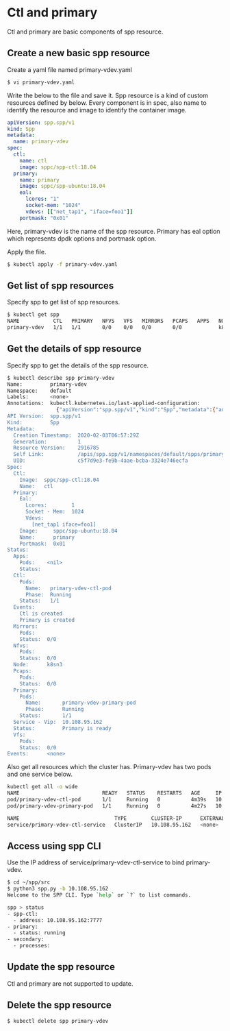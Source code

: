 # Ctl and primary
Ctl and primary are basic components of spp resource.

## Create a new basic spp resource
Create a yaml file named primary-vdev.yaml
```bash
$ vi primary-vdev.yaml
```

Write the below to the file and save it.
Spp resource is a kind of custom resources defined by below.
Every component is in spec, also name to identify the resource and image to identify the container image.

```yaml
apiVersion: spp.spp/v1
kind: Spp
metadata:
  name: primary-vdev
spec:
  ctl:
    name: ctl
    image: sppc/spp-ctl:18.04
  primary:
    name: primary
    image: sppc/spp-ubuntu:18.04
    eal:
      lcores: "1"
      socket-mem: "1024"
      vdevs: [["net_tap1", "iface=foo1"]]
    portmask: "0x01"
```

Here, primary-vdev is the name of the spp resource.
Primary has eal option which represents dpdk options and portmask option.


Apply the file.
```bash
$ kubectl apply -f primary-vdev.yaml
```

## Get list of spp resources
Specify spp to get list of spp resources.
```bash
$ kubectl get spp
NAME           CTL   PRIMARY   NFVS   VFS   MIRRORS   PCAPS   APPS   NODE    SERVICE-VIP     AGE   STATUS
primary-vdev   1/1   1/1       0/0    0/0   0/0       0/0            k8sn3   10.108.95.162   24s   Primary is ready
```

## Get the details of spp resource
Specify spp to get the details of the spp resource.
```bash
$ kubectl describe spp primary-vdev
Name:         primary-vdev
Namespace:    default
Labels:       <none>
Annotations:  kubectl.kubernetes.io/last-applied-configuration:
                {"apiVersion":"spp.spp/v1","kind":"Spp","metadata":{"annotations":{},"name":"primary-vdev","namespace":"default"},"spec":{"ctl":{"image":"...
API Version:  spp.spp/v1
Kind:         Spp
Metadata:
  Creation Timestamp:  2020-02-03T06:57:29Z
  Generation:          1
  Resource Version:    2916785
  Self Link:           /apis/spp.spp/v1/namespaces/default/spps/primary-vdev
  UID:                 c5f7d9e3-fe9b-4aae-bcba-3324e746ecfa
Spec:
  Ctl:
    Image:  sppc/spp-ctl:18.04
    Name:   ctl
  Primary:
    Eal:
      Lcores:        1
      Socket - Mem:  1024
      Vdevs:
        [net_tap1 iface=foo1]
    Image:     sppc/spp-ubuntu:18.04
    Name:      primary
    Portmask:  0x01
Status:
  Apps:
    Pods:    <nil>
    Status:
  Ctl:
    Pods:
      Name:   primary-vdev-ctl-pod
      Phase:  Running
    Status:   1/1
  Events:
    Ctl is created
    Primary is created
  Mirrors:
    Pods:
    Status:  0/0
  Nfvs:
    Pods:
    Status:  0/0
  Node:      k8sn3
  Pcaps:
    Pods:
    Status:  0/0
  Primary:
    Pods:
      Name:       primary-vdev-primary-pod
      Phase:      Running
    Status:       1/1
  Service - Vip:  10.108.95.162
  Status:         Primary is ready
  Vfs:
    Pods:
    Status:  0/0
Events:      <none>
```

Also get all resources which the cluster has.
Primary-vdev has two pods and one service below.
```bash
kubectl get all -o wide
NAME                           READY   STATUS    RESTARTS   AGE     IP            NODE    NOMINATED NODE   READINESS GATES
pod/primary-vdev-ctl-pod       1/1     Running   0          4m39s   10.244.3.71   k8sn3   <none>           <none>
pod/primary-vdev-primary-pod   1/1     Running   0          4m27s   10.244.3.72   k8sn3   <none>           <none>

NAME                               TYPE        CLUSTER-IP      EXTERNAL-IP   PORT(S)                      AGE     SELECTOR
service/primary-vdev-ctl-service   ClusterIP   10.108.95.162   <none>        5555/TCP,6666/TCP,7777/TCP   4m39s   primary-vdev=ctl
```

## Access using spp CLI
Use the IP address of service/primary-vdev-ctl-service to bind primary-vdev.
```bash
$ cd ~/spp/src
$ python3 spp.py -b 10.108.95.162
Welcome to the SPP CLI. Type `help` or `?` to list commands.

spp > status
- spp-ctl:
  - address: 10.108.95.162:7777
- primary:
  - status: running
- secondary:
  - processes:
```

## Update the spp resource
Ctl and primary are not supported to update.

## Delete the spp resource
```bash
$ kubectl delete spp primary-vdev
```
